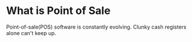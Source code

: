 # What is Point of Sale

Point-of-sale(POS) software is constantly evolving. Clunky cash registers alone can't keep up.